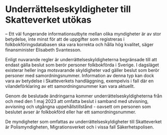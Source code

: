 # Underrättelseskyldigheter till Skatteverket utökas

– Ett väl fungerande informationsutbyte mellan olika myndigheter är av stor betydelse, inte minst för att de uppgifter som registreras i folkbokföringsdatabasen ska vara korrekta och hålla hög kvalitet, säger finansminister Elisabeth Svantesson.

Enligt nuvarande regler är underrättelseskyldigheterna begränsade till att endast gälla beslut som berör personer folkbokförda i Sverige. I dagsläget existerar heller inga motsvarande skyldigheter vad gäller beslut som berör personer med samordningsnummer. Information av denna typ kan dock vara av betydelse i Skatteverkets handläggning, exempelvis i fall där en vilandeförklaring av ett samordningsnummer kan vara aktuellt.

Genom de beslutade ändringarna kommer underrättelseskyldigheterna från och med den 1 maj 2023 att omfatta beslut i samband med utvisning, avvisning och utgångna uppehållstillstånd - oavsett om personen som beslutet avser är folkbokförd eller har ett samordningsnummer.

De myndigheter som omfattas av underrättelseskyldigheter till Skatteverket är Polismyndigheten, Migrationsverket och i vissa fall Säkerhetspolisen.
